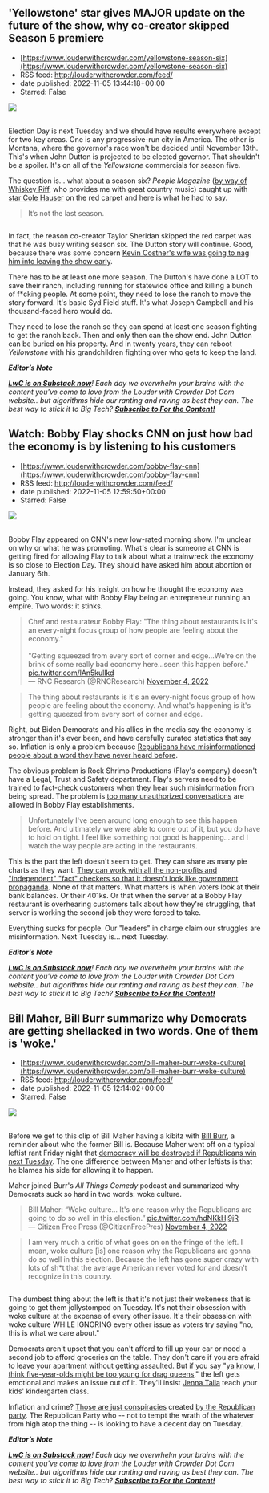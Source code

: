 ## 'Yellowstone' star gives MAJOR update on the future of the show, why co-creator skipped Season 5 premiere
 - [https://www.louderwithcrowder.com/yellowstone-season-six](https://www.louderwithcrowder.com/yellowstone-season-six)
 - RSS feed: http://louderwithcrowder.com/feed/
 - date published: 2022-11-05 13:44:18+00:00
 - Starred: False

<img src="https://www.louderwithcrowder.com/media-library/image.png?id=32049973&amp;width=1200&amp;height=800&amp;coordinates=0%2C0%2C54%2C0" /><br /><br /><p>Election Day is next Tuesday and we should have results everywhere except for two key areas. One is any progressive-run city in America. The other is Montana, where the governor's race won't be decided until November 13th. This's when John Dutton is projected to be elected governor. That shouldn't be a spoiler. It's on all of the<em> Yellowstone</em> commercials for season five.</p><p>The question is... what about a season six? <em>People Magazine</em> (<a href="https://www.whiskeyriff.com/2022/11/04/cole-hauser-confirms-that-season-5-is-not-the-end-of-yellowstone-its-not-the-last-season/" target="_blank">by way of Whiskey Riff</a>, who provides me with great country music) caught up with <a href="https://www.louderwithcrowder.com/yellowstone-cole-hauser-bar-fights" target="_blank">star Cole Hauser</a> on the red carpet and here is what he had to say.</p><blockquote>It’s not the last season.</blockquote><p class="shortcode-media shortcode-media-rebelmouse-image">
<img alt="" class="rm-shortcode" id="40159" src="https://www.louderwithcrowder.com/media-library/image.gif?id=32050011&amp;width=980" />
</p>
<p>In fact, the reason co-creator Taylor Sheridan skipped the red carpet was that he was busy writing season six. The Dutton story will continue. Good, because there was some concern <a href="https://www.louderwithcrowder.com/kevin-costner-yellowstone-quits" target="_blank">Kevin Costner's wife was going to nag him into leaving the show early</a>. </p><p>There has to be at least one more season. The Dutton's have done a LOT to save their ranch, including running for statewide office and killing a bunch of f*cking people. At some point, they need to lose the ranch to move the story forward. It's basic Syd Field stuff. It's what Joseph Campbell and his thousand-faced hero would do.</p><p>They need to lose the ranch so they can spend at least one season fighting to get the ranch back. Then and only then can the show end. John Dutton can be buried on his property. And in twenty years, they can reboot <em>Yellowstone</em> with his grandchildren fighting over who gets to keep the land.</p><p><p>
<em><strong>Editor’s Note</strong>
</em>
</p>
<p>
<em><strong><a href="https://lwcnewswire.substack.com/" target="_blank">LwC is on Substack now</a></strong>! Each day we overwhelm your brains with the content you've come to love from the Louder with Crowder Dot Com website.. but algorithms hide our ranting and raving as best they can. The best way to stick it to Big Tech? </em><strong><a href="https://lwcnewswire.substack.com/" target="_blank"><em>Subscribe to For the Content!</em></a></strong>
</p></p><p class="shortcode-media shortcode-media-rumble">

</p>

## Watch: Bobby Flay shocks CNN on just how bad the economy is by listening to his customers
 - [https://www.louderwithcrowder.com/bobby-flay-cnn](https://www.louderwithcrowder.com/bobby-flay-cnn)
 - RSS feed: http://louderwithcrowder.com/feed/
 - date published: 2022-11-05 12:59:50+00:00
 - Starred: False

<img src="https://www.louderwithcrowder.com/media-library/image.png?id=32049926&amp;width=1200&amp;height=800&amp;coordinates=108%2C0%2C92%2C0" /><br /><br /><p>Bobby Flay appeared on CNN's new low-rated morning show. I'm unclear on why or what he was promoting. What's clear is someone at CNN is getting fired for allowing Flay to talk about what a trainwreck the economy is so close to Election Day. They should have asked him about abortion or January 6th. </p><p>Instead, they asked for his insight on how he thought the economy was going. You know, what with Bobby Flay being an entrepreneur running an empire. Two words: it stinks.</p><div class="rm-embed embed-media"><blockquote class="twitter-tweet">Chef and restaurateur Bobby Flay: "The thing about restaurants is it's an every-night focus group of how people are feeling about the economy."<br /><br />"Getting squeezed from every sort of corner and edge...We're on the brink of some really bad economy here...seen this happen before." <a href="https://t.co/lAn5kullkd">pic.twitter.com/lAn5kullkd</a><br />— RNC Research (@RNCResearch) <a href="https://twitter.com/RNCResearch/status/1588520046699188225?ref_src=twsrc%5Etfw">November 4, 2022</a></blockquote> </div><blockquote>The thing about restaurants is it's an every-night focus group of how people are feeling about the economy. And what's happening is it's getting queezed from every sort of corner and edge.</blockquote><p>Right, but Biden Democrats and his allies in the media say the economy is stronger than it's ever been, and have carefully curated statistics that say so. Inflation is only a problem because <a href="https://www.louderwithcrowder.com/joy-reid-inflation" target="_blank">Republicans have misinformationed people about a word they have never heard before</a>.</p><p>The obvious problem is Rock Shrimp Productions (Flay's company) doesn't have a Legal, Trust and Safety department. Flay's servers need to be trained to fact-check customers when they hear such misinformation from being spread. The problem is <a href="https://www.louderwithcrowder.com/nova-scotia-public-gathering" target="_blank">too many unauthorized conversations</a> are allowed in Bobby Flay establishments.</p><blockquote>Unfortunately I've been around long enough to see this happen before. And ultimately we were able to come out of it, but you do have to hold on tight. I feel like something not good is happening... and I watch the way people are acting in the restaurants.</blockquote><p>This is the part the left doesn't seem to get. They can share as many pie charts as they want. <a href="https://theintercept.com/2022/10/31/social-media-disinformation-dhs/" target="_blank">They can work with all the non-profits and "independent" "fact" checkers so that it doesn't look like government propaganda</a>. None of that matters. What matters is when voters look at their bank balances. Or their 401ks. Or that when the server at a Bobby Flay restaurant is overhearing customers talk about how they're struggling, that server is working the second job they were forced to take.</p><p>Everything sucks for people. Our "leaders" in charge claim our struggles are misinformation. Next Tuesday is... next Tuesday.</p><p><p>
<em><strong>Editor’s Note</strong>
</em>
</p>
<p>
<em><strong><a href="https://lwcnewswire.substack.com/" target="_blank">LwC is on Substack now</a></strong>! Each day we overwhelm your brains with the content you've come to love from the Louder with Crowder Dot Com website.. but algorithms hide our ranting and raving as best they can. The best way to stick it to Big Tech? </em><strong><a href="https://lwcnewswire.substack.com/" target="_blank"><em>Subscribe to For the Content!</em></a></strong>
</p></p><p class="shortcode-media shortcode-media-rumble">

</p>

## Bill Maher, Bill Burr summarize why Democrats are getting shellacked in two words. One of them is 'woke.'
 - [https://www.louderwithcrowder.com/bill-maher-burr-woke-culture](https://www.louderwithcrowder.com/bill-maher-burr-woke-culture)
 - RSS feed: http://louderwithcrowder.com/feed/
 - date published: 2022-11-05 12:14:02+00:00
 - Starred: False

<img src="https://www.louderwithcrowder.com/media-library/image.png?id=32049790&amp;width=1245&amp;height=700&amp;coordinates=0%2C0%2C0%2C118" /><br /><br /><p>Before we get to this clip of Bill Maher having a kibitz with <a href="https://www.louderwithcrowder.com/bill-burr-wnba-netflix" target="_blank">Bill Burr</a>, a reminder about who the former Bill is. Because Maher went off on a typical leftist rant Friday night that <a href="https://www.mediaite.com/tv/democracy-is-on-the-ballot-and-unfortunately-its-going-to-lose-bill-maher-makes-dire-election-prediction/" target="_blank">democracy will be destroyed if Republicans win next Tuesday</a>. The one difference between Maher and other leftists is that he blames his side for allowing it to happen.</p><p>Maher joined Burr's <em>All Things Comedy</em> podcast and summarized why Democrats suck so hard in two words: woke culture.</p><div class="rm-embed embed-media"><blockquote class="twitter-tweet">Bill Maher: “Woke culture... It's one reason why the Republicans are going to do so well in this election.” <a href="https://t.co/hdNKkHj9jR">pic.twitter.com/hdNKkHj9jR</a><br />— Citizen Free Press (@CitizenFreePres) <a href="https://twitter.com/CitizenFreePres/status/1588642229396025344?ref_src=twsrc%5Etfw">November 4, 2022</a></blockquote> </div><blockquote>I am very much a critic of what goes on on the fringe of the left. I mean, woke culture [is] one reason why the Republicans are gonna do so well in this election. Because the left has gone super crazy with lots of sh*t that the average American never voted for and doesn’t recognize in this country.</blockquote><p class="shortcode-media shortcode-media-rebelmouse-image">
<img alt="" class="rm-shortcode" id="04223" src="https://www.louderwithcrowder.com/media-library/image.gif?id=32049835&amp;width=980" />
</p>
<p>The dumbest thing about the left is that it's not just their wokeness that is going to get them jollystomped on Tuesday. It's not their obsession with woke culture at the expense of every other issue. It's their obsession with woke culture WHILE IGNORING every other issue as voters try saying "no, this is what we care about."</p><p>Democrats aren't upset that you can't afford to fill up your car or need a second job to afford groceries on the table. They don't care if you are afraid to leave your apartment without getting assaulted. But if you say "<a href="https://www.louderwithcrowder.com/bill-maher-kid-rock" target="_blank">ya know, I think five-year-olds might be too young for drag queens</a>," the left gets emotional and makes an issue out of it. They'll insist <a href="https://www.louderwithcrowder.com/back-to-school-jenna-tailia" target="_blank">Jenna Talia</a> teach your kids' kindergarten class.</p><p>Inflation and crime? <a href="https://www.louderwithcrowder.com/joy-reid-inflation" target="_blank">Those are just conspiracies</a> created <a href="https://www.louderwithcrowder.com/kathy-hochul-hillary-clinton" target="_blank">by the Republican party</a>. The Republican Party who -- not to tempt the wrath of the whatever from high atop the thing -- is looking to have a decent day on Tuesday.</p><p><p>
<em><strong>Editor’s Note</strong>
</em>
</p>
<p>
<em><strong><a href="https://lwcnewswire.substack.com/" target="_blank">LwC is on Substack now</a></strong>! Each day we overwhelm your brains with the content you've come to love from the Louder with Crowder Dot Com website.. but algorithms hide our ranting and raving as best they can. The best way to stick it to Big Tech? </em><strong><a href="https://lwcnewswire.substack.com/" target="_blank"><em>Subscribe to For the Content!</em></a></strong>
</p></p><p class="shortcode-media shortcode-media-rumble">

</p>
